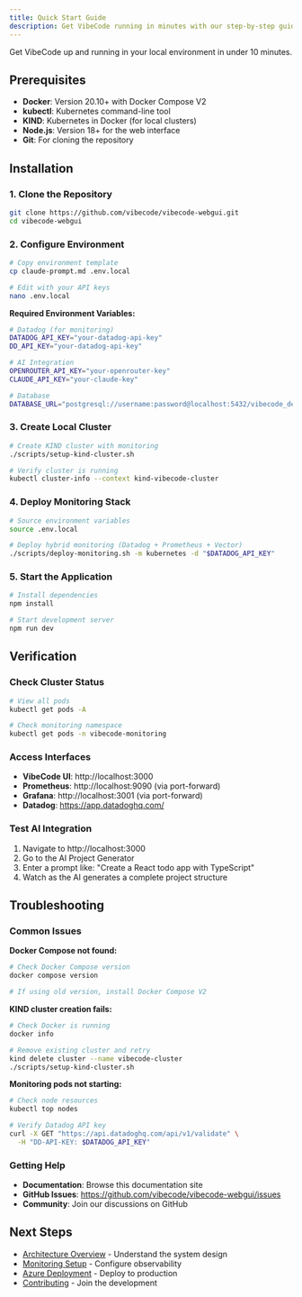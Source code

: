 ```yaml
---
title: Quick Start Guide
description: Get VibeCode running in minutes with our step-by-step guide
---
```


Get VibeCode up and running in your local environment in under 10 minutes.

## Prerequisites

- **Docker**: Version 20.10+ with Docker Compose V2
- **kubectl**: Kubernetes command-line tool
- **KIND**: Kubernetes in Docker (for local clusters)
- **Node.js**: Version 18+ for the web interface
- **Git**: For cloning the repository

## Installation

### 1. Clone the Repository

```bash
git clone https://github.com/vibecode/vibecode-webgui.git
cd vibecode-webgui
```

### 2. Configure Environment

```bash
# Copy environment template
cp claude-prompt.md .env.local

# Edit with your API keys
nano .env.local
```

**Required Environment Variables:**
```bash
# Datadog (for monitoring)
DATADOG_API_KEY="your-datadog-api-key"
DD_API_KEY="your-datadog-api-key"

# AI Integration
OPENROUTER_API_KEY="your-openrouter-key"
CLAUDE_API_KEY="your-claude-key"

# Database
DATABASE_URL="postgresql://username:password@localhost:5432/vibecode_dev"
```

### 3. Create Local Cluster

```bash
# Create KIND cluster with monitoring
./scripts/setup-kind-cluster.sh

# Verify cluster is running
kubectl cluster-info --context kind-vibecode-cluster
```

### 4. Deploy Monitoring Stack

```bash
# Source environment variables
source .env.local

# Deploy hybrid monitoring (Datadog + Prometheus + Vector)
./scripts/deploy-monitoring.sh -m kubernetes -d "$DATADOG_API_KEY"
```

### 5. Start the Application

```bash
# Install dependencies
npm install

# Start development server
npm run dev
```

## Verification

### Check Cluster Status
```bash
# View all pods
kubectl get pods -A

# Check monitoring namespace
kubectl get pods -n vibecode-monitoring
```

### Access Interfaces

- **VibeCode UI**: http://localhost:3000
- **Prometheus**: http://localhost:9090 (via port-forward)
- **Grafana**: http://localhost:3001 (via port-forward)
- **Datadog**: https://app.datadoghq.com/

### Test AI Integration

1. Navigate to http://localhost:3000
2. Go to the AI Project Generator
3. Enter a prompt like: "Create a React todo app with TypeScript"
4. Watch as the AI generates a complete project structure

## Troubleshooting

### Common Issues

**Docker Compose not found:**
```bash
# Check Docker Compose version
docker compose version

# If using old version, install Docker Compose V2
```

**KIND cluster creation fails:**
```bash
# Check Docker is running
docker info

# Remove existing cluster and retry
kind delete cluster --name vibecode-cluster
./scripts/setup-kind-cluster.sh
```

**Monitoring pods not starting:**
```bash
# Check node resources
kubectl top nodes

# Verify Datadog API key
curl -X GET "https://api.datadoghq.com/api/v1/validate" \
  -H "DD-API-KEY: $DATADOG_API_KEY"
```

### Getting Help

- **Documentation**: Browse this documentation site
- **GitHub Issues**: https://github.com/vibecode/vibecode-webgui/issues
- **Community**: Join our discussions on GitHub

## Next Steps

- [Architecture Overview](/architecture/overview/) - Understand the system design
- [Monitoring Setup](/monitoring/overview/) - Configure observability
- [Azure Deployment](/deployment/azure/) - Deploy to production
- [Contributing](/development/contributing/) - Join the development